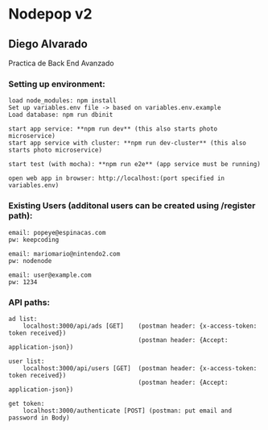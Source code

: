 # Nodepop v2

## Diego Alvarado

Practica de Back End Avanzado

### Setting up environment:

    load node_modules: npm install
    Set up variables.env file -> based on variables.env.example
    Load database: npm run dbinit

    start app service: **npm run dev** (this also starts photo microservice)
    start app service with cluster: **npm run dev-cluster** (this also starts photo microservice)

    start test (with mocha): **npm run e2e** (app service must be running)

    open web app in browser: http://localhost:(port specified in variables.env)

### Existing Users (additonal users can be created using /register path):

    email: popeye@espinacas.com
    pw: keepcoding

    email: mariomario@nintendo2.com
    pw: nodenode

    email: user@example.com
    pw: 1234

### API paths:

    ad list:
        localhost:3000/api/ads [GET]    (postman header: {x-access-token: token received})
                                        (postman header: {Accept: application-json})

    user list:
        localhost:3000/api/users [GET]  (postman header: {x-access-token: token received})
                                        (postman header: {Accept: application-json})

    get token:
        localhost:3000/authenticate [POST] (postman: put email and password in Body)
